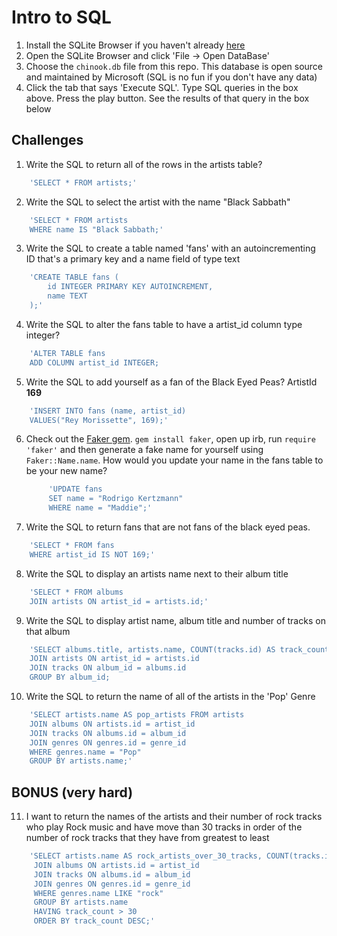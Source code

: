 # Intro to SQL

1. Install the SQLite Browser if you haven't already [here](http://sqlitebrowser.org/)
2. Open the SQLite Browser and click 'File -> Open DataBase'
3. Choose the `chinook.db` file from this repo. This database is open source and maintained by Microsoft (SQL is no fun if you don't have any data)
4. Click the tab that says 'Execute SQL'. Type SQL queries in the box above. Press the play button. See the results of that query in the box below

## Challenges

1. Write the SQL to return all of the rows in the artists table?

```SQL
    'SELECT * FROM artists;'
```

2. Write the SQL to select the artist with the name "Black Sabbath"

```SQL
    'SELECT * FROM artists
    WHERE name IS "Black Sabbath;'
```

3. Write the SQL to create a table named 'fans' with an autoincrementing ID that's a primary key and a name field of type text

```sql
    'CREATE TABLE fans (
        id INTEGER PRIMARY KEY AUTOINCREMENT,
        name TEXT
    );'
```

4. Write the SQL to alter the fans table to have a artist_id column type integer?

```sql
    'ALTER TABLE fans
    ADD COLUMN artist_id INTEGER;
```

5. Write the SQL to add yourself as a fan of the Black Eyed Peas? ArtistId **169**

```sql
    'INSERT INTO fans (name, artist_id)
    VALUES("Rey Morissette", 169);'
```

6. Check out the [Faker gem](https://github.com/stympy/faker). `gem install faker`, open up irb, run `require 'faker'` and then generate a fake name for yourself using `Faker::Name.name`. How would you update your name in the fans table to be your new name?

   ```sql
        'UPDATE fans
        SET name = "Rodrigo Kertzmann"
        WHERE name = "Maddie";'
   ```

7. Write the SQL to return fans that are not fans of the black eyed peas.

```sql
    'SELECT * FROM fans
    WHERE artist_id IS NOT 169;'
```

8. Write the SQL to display an artists name next to their album title

```sql
    'SELECT * FROM albums
    JOIN artists ON artist_id = artists.id;' 
```

9. Write the SQL to display artist name, album title and number of tracks on that album

```sql
    'SELECT albums.title, artists.name, COUNT(tracks.id) AS track_count FROM albums
    JOIN artists ON artist_id = artists.id
    JOIN tracks ON album_id = albums.id
    GROUP BY album_id;
```

10. Write the SQL to return the name of all of the artists in the 'Pop' Genre

```sql
    'SELECT artists.name AS pop_artists FROM artists
    JOIN albums ON artists.id = artist_id
    JOIN tracks ON albums.id = album_id
    JOIN genres ON genres.id = genre_id
    WHERE genres.name = "Pop"
    GROUP BY artists.name;'
```

## BONUS (very hard)

11. I want to return the names of the artists and their number of rock tracks
    who play Rock music
    and have move than 30 tracks
    in order of the number of rock tracks that they have
    from greatest to least

```sql
    'SELECT artists.name AS rock_artists_over_30_tracks, COUNT(tracks.id) AS track_count FROM artists
     JOIN albums ON artists.id = artist_id
     JOIN tracks ON albums.id = album_id
     JOIN genres ON genres.id = genre_id
     WHERE genres.name LIKE "rock"
     GROUP BY artists.name
     HAVING track_count > 30
     ORDER BY track_count DESC;'
```
